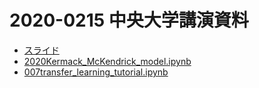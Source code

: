 # 2020-0215 中央大学講演資料

- [スライド](2020-0320chuo_cnn_and_vision_slides.pdf)
- [2020Kermack_McKendrick_model.ipynb](2020Kermack_McKendrick_model.ipynb)
- [007transfer_learning_tutorial.ipynb](007transfer_learning_tutorial.ipynb)